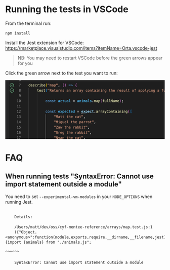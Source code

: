 # Running the tests in VSCode

From the terminal run:
```
npm install
```

Install the Jest extension for VSCode:
https://marketplace.visualstudio.com/items?itemName=Orta.vscode-jest

> NB: You may need to restart VSCode before the green arrows appear for you

Click the green arrow next to the test you want to run:

![run tests from vscode](docs/run-tests.png)

# FAQ

## When running tests "SyntaxError: Cannot use import statement outside a module"

You need to set `--experimental-vm-modules` in your `NODE_OPTIONS` when running Jest.

```

    Details:

    /Users/matt/dev/oss/cyf-mentee-reference/arrays/map.test.js:1
    ({"Object.<anonymous>":function(module,exports,require,__dirname,__filename,jest){import {animals} from "./animals.js";
                                                                                      ^^^^^^

    SyntaxError: Cannot use import statement outside a module
```
